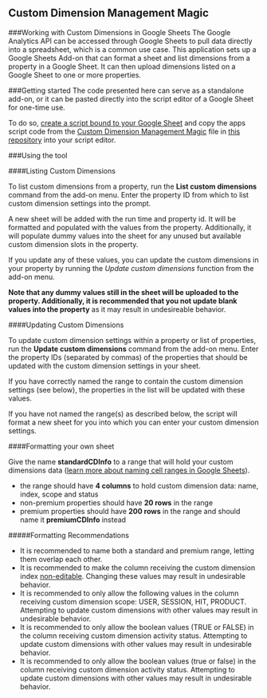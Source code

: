 Custom Dimension Management Magic
---------

###Working with Custom Dimensions in Google Sheets
The Google Analytics API can be accessed through Google Sheets to pull data directly into a spreadsheet, which is a common use case. This application sets up a Google Sheets Add-on that can format a sheet and list dimensions from a property in a Google Sheet. It can then upload dimensions listed on a Google Sheet to one or more properties.

###Getting started
The code presented here can serve as a standalone add-on, or it can be pasted directly into the script editor of a Google Sheet for one-time use.

To do so, [create a script bound to your Google Sheet](https://developers.google.com/apps-script/guides/bound#creating_a_bound_script) and copy the apps script code from the [Custom Dimension Management Magic](hhttps://github.com/narcan/tools/blob/master/GA%20Management%20Magic/Dimensions/Custom%20Dimension%20Management.js) file in [this repository](https://github.com/narcan/tools/tree/master/GA%20Management%20Magic/Dimensions) into your script editor.

###Using the tool

####Listing Custom Dimensions

To list custom dimensions from a property, run the __List custom dimensions__ command from the add-on menu. Enter the property ID from which to list custom dimension settings into the prompt.

A new sheet will be added with the run time and property id. It will be formatted and populated with the values from the property. Additionally, it will populate dummy values into the sheet for any unused but available custom dimension slots in the property.

If you update any of these values, you can update the custom dimensions in your property by running the _Update custom dimensions_ function from the add-on menu.

__Note that any dummy values still in the sheet will be uploaded to the property. Additionally, it is recommended that you not update blank values into the property__ as it may result in undesireable behavior.

####Updating Custom Dimensions

To update custom dimension settings within a property or list of properties, run the __Update custom dimensions__ command from the add-on menu. Enter the property IDs (separated by commas) of the properties that should be updated with the custom dimension settings in your sheet.

If you have correctly named the range to contain the custom dimension settings (see below), the properties in the list will be updated with these values.

If you have not named the range(s) as described below, the script will format a new sheet for you into which you can enter your custom dimension settings.

####Formatting your own sheet

Give the name __standardCDInfo__ to a range that will hold your custom dimensions data ([learn more about naming cell ranges in Google Sheets](https://support.google.com/docs/answer/63175?hl=en)).
  - the range should have __4 columns__ to hold custom dimension data: name, index, scope and status
  - non-premium properties should have __20 rows__ in the range
  - premium properties should have __200 rows__ in the range and should name it __premiumCDInfo__ instead

#####Formatting Recommendations
- It is recommended to name both a standard and premium range, letting them overlap each other.
- It is recommended to make the column receiving the custom dimension index [non-editable](https://support.google.com/docs/answer/144687?hl=en). Changing these values may result in undesirable behavior.
- It is recommended to only allow the following values in the column receiving custom dimension scope: USER, SESSION, HIT, PRODUCT. Attempting to update custom dimensions with other values may result in undesirable behavior.
- It is recommended to only allow the boolean values (TRUE or FALSE) in the column receiving custom dimension activity status. Attempting to update custom dimensions with other values may result in undesirable behavior.
- It is recommended to only allow the boolean values (true or false) in the column receiving custom dimension activity status. Attempting to update custom dimensions with other values may result in undesirable behavior.
